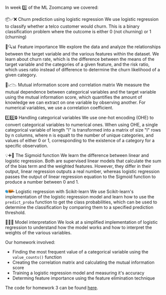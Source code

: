 In week 3️⃣ of the ML Zoomcamp we covered:

📦✅❌ Churn prediction using logistic regression
We use logistic regression to classify whether a telco customer would churn. This is a binary classification problem where the outcome is either 0 (not churning) or 1 (churning)

🔦🔍📊 Feature importance
We explore the data and analyze the relationships between the target variable and the various features within the dataset. We learn about churn rate, which is the difference between the means of the target variable and the categories of a given feature, and the risk ratio, which  uses ratio instead of difference to determine the churn likelihood of a given category. 

🔗📈📉 Mutual information score and correlation matrix 
We measure the mutual dependence between categorical variables and the target variable using the mutual information score, which quantifies the amount of knowledge we can extract on one variable by observing another. For numerical variables, we use a correlation coefficient.

1️⃣0️⃣🔒 Handling categorical variables
We use one-hot encoding (OHE) to convert categorical variables to numerical ones. When using OHE, a single categorical variable of length "l" is transformed into a matrix of size "l" rows by n columns, where n is equalt to the number of unique categories, and values of either 0 or 1, corresponding to the existence of a category for a specific observation.

💡➕🧮 The Sigmoid function 
We learn the difference between linear and logistic regression. Both are supervised linear models that calculate the sum of the bias term and the weighted features. However, they differ in their output, linear regression outputs a real number, whereas logistic regression passes the output of linear regression equation to the Sigmoid function to produce a number between 0 and 1.

![Local Image](pictures/scikit-learn-logo-small.png) Logistic regression with Scikit-learn
We use Scikit-learn's implementation of the logistic regression model and learn how to use the `predict_proba` function to get the class probabilities, which can be used to determine the classification by comparing them to a specified prediction threshold.

🧠🤖🤔 Model interpretation
We look at a simplified implementation of logistic regression to understand how the model works and how to interpret the weights of the various variables.

Our homework involved:  
* Finding the most frequent value of a categorical variable using the `value_counts()` function
* Creating the correlation matrix and calculating the mutual information score
* Training a logistic regression model and measuring it's accuracy
* Determing feature importance using the feature elimination technique

The code for homework 3 can be found [here](https://github.com/el-grudge/mleng-zoomcamp/blob/main/week_3/homework_3.ipynb). 
